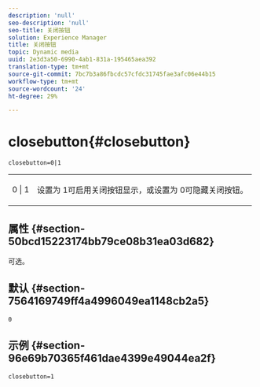 ```yaml
---
description: 'null'
seo-description: 'null'
seo-title: 关闭按钮
solution: Experience Manager
title: 关闭按钮
topic: Dynamic media
uuid: 2e3d3a50-6990-4ab1-831a-195465aea392
translation-type: tm+mt
source-git-commit: 7bc7b3a86fbcdc57cfdc31745fae3afc06e44b15
workflow-type: tm+mt
source-wordcount: '24'
ht-degree: 29%

---
```



# closebutton{#closebutton}

`closebutton=0|1`

<table id="table_9B98C97485DD4DEB8A6ECBCE8DF6B886"> 
 <tbody> 
  <tr> 
   <td colname="col1"> <p> <span class="codeph"> 0 | 1 </span> </p> </td> 
   <td colname="col2"> <p> 设置为<span class="codeph"> 1</span>可启用关闭按钮显示，或设置为<span class="codeph"> 0</span>可隐藏关闭按钮。 </p> </td> 
  </tr> 
 </tbody> 
</table>

## 属性 {#section-50bcd15223174bb79ce08b31ea03d682}

可选。

## 默认 {#section-7564169749ff4a4996049ea1148cb2a5}

`0`

## 示例 {#section-96e69b70365f461dae4399e49044ea2f}

`closebutton=1`
